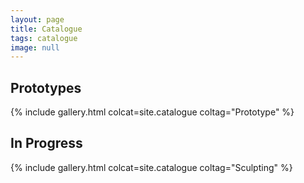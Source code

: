 ```yaml
---
layout: page
title: Catalogue
tags: catalogue
image: null
---
```


<!-- <h2>Current Sculpts</h2> -->

<!-- {% include gallery.html colcat=site.catalogue coltag="Current" %} -->

<h2>Prototypes</h2>

{% include gallery.html colcat=site.catalogue coltag="Prototype" %}

<h2>In Progress</h2>

{% include gallery.html colcat=site.catalogue coltag="Sculpting" %}

<!-- <h2>Blog Posts</h2> -->

<!-- {% include gallery.html postcat=site.categories.Blog posttag="Caps" %} -->